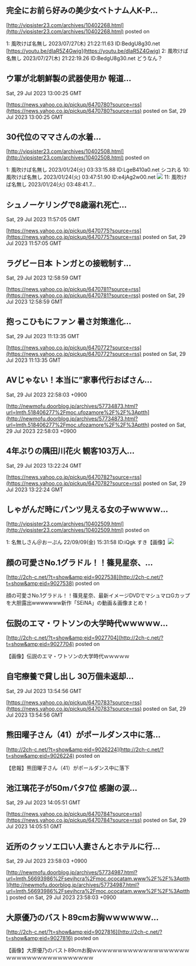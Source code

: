 

## 完全にお前ら好みの美少女ベトナム人K-P...
  

[http://vipsister23.com/archives/10402268.html](http://vipsister23.com/archives/10402268.html)
posted on 

<!--more-->

1: 風吹けば名無し 2023/07/27(木) 21:22:11.63 ID:BedgU8g30.net [https://youtu.be/dIaR5Z4Gwig](https://youtu.be/dIaR5Z4Gwig) 2: 風吹けば名無し 2023/07/27(木) 21:22:19.26 ID:BedgU8g30.net どうなん？

## ウ軍が北朝鮮製の武器使用か 報道...
  Sat, 29 Jul 2023 13:00:25 GMT

[https://news.yahoo.co.jp/pickup/6470780?source=rss](https://news.yahoo.co.jp/pickup/6470780?source=rss)
posted on Sat, 29 Jul 2023 13:00:25 GMT

<!--more-->



## 30代位のママさんの水着...
  

[http://vipsister23.com/archives/10402508.html](http://vipsister23.com/archives/10402508.html)
posted on 

<!--more-->

1: 風吹けば名無し 2023/01/24(火) 03:33:15.88 ID:LgeB410a0.net シコれる 10: 風吹けば名無し 2023/01/24(火) 03:47:51.90 ID:e4jAg2w00.net ![](https://livedoor.blogimg.jp/vipsister23/imgs/1/3/134ffe37-s.jpg) 11: 風吹けば名無し 2023/01/24(火) 03:48:41.7...

## シュノーケリングで8歳溺れ死亡...
  Sat, 29 Jul 2023 11:57:05 GMT

[https://news.yahoo.co.jp/pickup/6470775?source=rss](https://news.yahoo.co.jp/pickup/6470775?source=rss)
posted on Sat, 29 Jul 2023 11:57:05 GMT

<!--more-->



## ラグビー日本 トンガとの接戦制す...
  Sat, 29 Jul 2023 12:58:59 GMT

[https://news.yahoo.co.jp/pickup/6470781?source=rss](https://news.yahoo.co.jp/pickup/6470781?source=rss)
posted on Sat, 29 Jul 2023 12:58:59 GMT

<!--more-->



## 抱っこひもにファン 暑さ対策進化...
  Sat, 29 Jul 2023 11:13:35 GMT

[https://news.yahoo.co.jp/pickup/6470772?source=rss](https://news.yahoo.co.jp/pickup/6470772?source=rss)
posted on Sat, 29 Jul 2023 11:13:35 GMT

<!--more-->



##  AVじゃない！本当に”家事代行おばさん...
  Sat, 29 Jul 2023 22:58:03 +0900

[http://newmofu.doorblog.jp/archives/57734873.html?url=lmth.518406277%2Fmoc.ufozamore%2F%2F%3Aptth](http://newmofu.doorblog.jp/archives/57734873.html?url=lmth.518406277%2Fmoc.ufozamore%2F%2F%3Aptth)
posted on Sat, 29 Jul 2023 22:58:03 +0900

<!--more-->



## 4年ぶりの隅田川花火 観客103万人...
  Sat, 29 Jul 2023 13:22:24 GMT

[https://news.yahoo.co.jp/pickup/6470782?source=rss](https://news.yahoo.co.jp/pickup/6470782?source=rss)
posted on Sat, 29 Jul 2023 13:22:24 GMT

<!--more-->



## しゃがんだ時にパンツ見える女の子ｗｗｗｗ...
  

[http://vipsister23.com/archives/10402509.html](http://vipsister23.com/archives/10402509.html)
posted on 

<!--more-->

1: 名無しさん＠おーぷん 22/09/09(金) 15:31:58 ID:iQgk すき【画像】![](https://livedoor.blogimg.jp/vipsister23/imgs/5/1/510ccf18.jpghttps://livedoor.blogimg.jp/vipsister23/imgs/a/6/a6a8cfb9.jpghttps://livedoor.blogimg.jp/vipsister23/imgs/7/4/741e88ea.jpg)

## 顔の可愛さNo.1グラドル！！篠見星奈、...
  

[http://2ch-c.net/?t=show&amp;eid=9027538](http://2ch-c.net/?t=show&amp;eid=9027538)
posted on 

<!--more-->

顔の可愛さNo.1グラドル！！篠見星奈、最新イメージDVDでマシュマロGカップを大胆露出wwwwwww新作「SEiNA」の動画＆画像まとめ！

## 伝説のエマ・ワトソンの大学時代ｗｗｗｗｗ...
  

[http://2ch-c.net/?t=show&amp;eid=9027704](http://2ch-c.net/?t=show&amp;eid=9027704)
posted on 

<!--more-->

【画像】伝説のエマ・ワトソンの大学時代ｗｗｗｗｗ

## 自宅療養で貸し出し 30万個未返却...
  Sat, 29 Jul 2023 13:54:56 GMT

[https://news.yahoo.co.jp/pickup/6470783?source=rss](https://news.yahoo.co.jp/pickup/6470783?source=rss)
posted on Sat, 29 Jul 2023 13:54:56 GMT

<!--more-->



## 熊田曜子さん（41）がポールダンス中に落...
  

[http://2ch-c.net/?t=show&amp;eid=9026224](http://2ch-c.net/?t=show&amp;eid=9026224)
posted on 

<!--more-->

【悲報】熊田曜子さん（41）がポールダンス中に落下

## 池江璃花子が50mバタ7位 感謝の涙...
  Sat, 29 Jul 2023 14:05:51 GMT

[https://news.yahoo.co.jp/pickup/6470784?source=rss](https://news.yahoo.co.jp/pickup/6470784?source=rss)
posted on Sat, 29 Jul 2023 14:05:51 GMT

<!--more-->



##  近所のクッソエ口い人妻さんとホテルに行...
  Sat, 29 Jul 2023 23:58:03 +0900

[http://newmofu.doorblog.jp/archives/57734987.html?url=lmth.56693986%2Fsevihcra%2Fmoc.ococatam.www%2F%2F%3Aptth](http://newmofu.doorblog.jp/archives/57734987.html?url=lmth.56693986%2Fsevihcra%2Fmoc.ococatam.www%2F%2F%3Aptth)
posted on Sat, 29 Jul 2023 23:58:03 +0900

<!--more-->



## 大原優乃のバスト89cmお胸ｗｗｗｗｗｗ...
  

[http://2ch-c.net/?t=show&amp;eid=9027816](http://2ch-c.net/?t=show&amp;eid=9027816)
posted on 

<!--more-->

【画像】大原優乃のバスト89cmお胸ｗｗｗｗｗｗｗｗｗｗｗｗｗｗｗｗｗｗｗｗｗｗｗｗｗｗｗｗｗｗｗｗｗｗｗｗ
